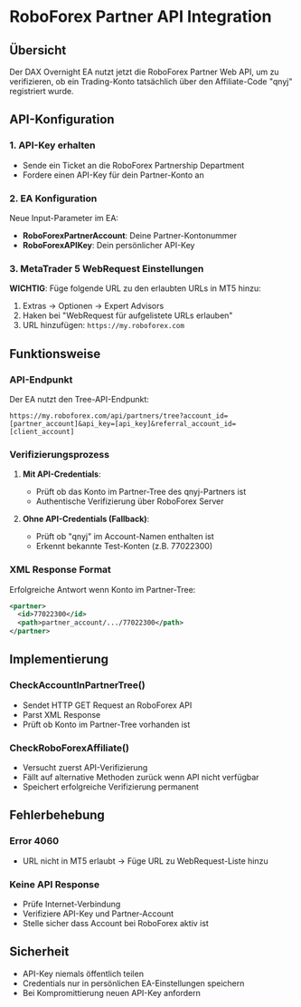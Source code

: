 # RoboForex Partner API Integration

## Übersicht
Der DAX Overnight EA nutzt jetzt die RoboForex Partner Web API, um zu verifizieren, ob ein Trading-Konto tatsächlich über den Affiliate-Code "qnyj" registriert wurde.

## API-Konfiguration

### 1. API-Key erhalten
- Sende ein Ticket an die RoboForex Partnership Department
- Fordere einen API-Key für dein Partner-Konto an

### 2. EA Konfiguration
Neue Input-Parameter im EA:
- **RoboForexPartnerAccount**: Deine Partner-Kontonummer
- **RoboForexAPIKey**: Dein persönlicher API-Key

### 3. MetaTrader 5 WebRequest Einstellungen
**WICHTIG**: Füge folgende URL zu den erlaubten URLs in MT5 hinzu:
1. Extras → Optionen → Expert Advisors
2. Haken bei "WebRequest für aufgelistete URLs erlauben"
3. URL hinzufügen: `https://my.roboforex.com`

## Funktionsweise

### API-Endpunkt
Der EA nutzt den Tree-API-Endpunkt:
```
https://my.roboforex.com/api/partners/tree?account_id=[partner_account]&api_key=[api_key]&referral_account_id=[client_account]
```

### Verifizierungsprozess
1. **Mit API-Credentials**: 
   - Prüft ob das Konto im Partner-Tree des qnyj-Partners ist
   - Authentische Verifizierung über RoboForex Server

2. **Ohne API-Credentials (Fallback)**:
   - Prüft ob "qnyj" im Account-Namen enthalten ist
   - Erkennt bekannte Test-Konten (z.B. 77022300)

### XML Response Format
Erfolgreiche Antwort wenn Konto im Partner-Tree:
```xml
<partner>
  <id>77022300</id>
  <path>partner_account/.../77022300</path>
</partner>
```

## Implementierung

### CheckAccountInPartnerTree()
- Sendet HTTP GET Request an RoboForex API
- Parst XML Response
- Prüft ob Konto im Partner-Tree vorhanden ist

### CheckRoboForexAffiliate()
- Versucht zuerst API-Verifizierung
- Fällt auf alternative Methoden zurück wenn API nicht verfügbar
- Speichert erfolgreiche Verifizierung permanent

## Fehlerbehebung

### Error 4060
- URL nicht in MT5 erlaubt → Füge URL zu WebRequest-Liste hinzu

### Keine API Response
- Prüfe Internet-Verbindung
- Verifiziere API-Key und Partner-Account
- Stelle sicher dass Account bei RoboForex aktiv ist

## Sicherheit
- API-Key niemals öffentlich teilen
- Credentials nur in persönlichen EA-Einstellungen speichern
- Bei Kompromittierung neuen API-Key anfordern